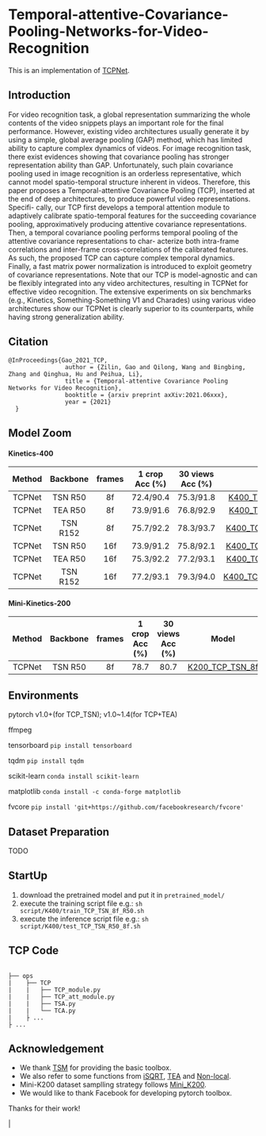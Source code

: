 # Temporal-attentive-Covariance-Pooling-Networks-for-Video-Recognition
This is an implementation of [TCPNet][PAPER].

[PAPER]: https://arxiv.com.xxxx

## Introduction

For video recognition task, a global representation summarizing the whole contents of the video snippets plays an important role for the final performance. However,
existing video architectures usually generate it by using a simple, global average pooling (GAP) method, which has limited ability to capture complex dynamics
of videos. For image recognition task, there exist evidences showing that covariance pooling has stronger representation ability than GAP. Unfortunately, such
plain covariance pooling used in image recognition is an orderless representative, which cannot model spatio-temporal structure inherent in videos. Therefore, this
paper proposes a Temporal-attentive Covariance Pooling (TCP), inserted at the end of deep architectures, to produce powerful video representations. Specifi-
cally, our TCP first develops a temporal attention module to adaptively calibrate spatio-temporal features for the succeeding covariance pooling, approximatively
producing attentive covariance representations. Then, a temporal covariance pooling performs temporal pooling of the attentive covariance representations to char-
acterize both intra-frame correlations and inter-frame cross-correlations of the calibrated features. As such, the proposed TCP can capture complex temporal
dynamics. Finally, a fast matrix power normalization is introduced to exploit geometry of covariance representations. Note that our TCP is model-agnostic and
can be flexibly integrated into any video architectures, resulting in TCPNet for effective video recognition. The extensive experiments on six benchmarks (e.g.,
Kinetics, Something-Something V1 and Charades) using various video architectures show our TCPNet is clearly superior to its counterparts, while having strong
generalization ability.

## Citation

```
@InProceedings{Gao_2021_TCP,
                author = {Zilin, Gao and Qilong, Wang and Bingbing, Zhang and Qinghua, Hu and Peihua, Li},
                title = {Temporal-attentive Covariance Pooling Networks for Video Recognition},
                booktitle = {arxiv preprint axXiv:2021.06xxx},
                year = {2021}
  }
  ```


  ## Model Zoom
  

#### Kinetics-400

  |Method | Backbone|frames|1 crop Acc (%)| 30 views Acc (%) | Model | Pretrained Model |  test log |
  |:-----:|:------:|:--:|:--------:|:--------:|:---------------------------------------:|:-----------------------------:|:---------------------:|
  |TCPNet |TSN R50 | 8f| 72.4/90.4 | 75.3/91.8| [K400_TCP_TSN_R50_8f][TCP_TSN8f_google] |[Img1K_R50_GCP][Img1K_R50_GCP] |  [log][TCP_R50_8f_log] |
  |TCPNet |TEA R50 | 8f| 73.9/91.6 | 76.8/92.9| [K400_TCP_TEA_R50_8f][TCP_TEA8f_google]|[Img1K_Res2Net50_GCP][Img1K_Res2Net50_GCP]|[log][TCP_TEA_R50_8f_log] |
  |TCPNet |TSN R152| 8f| 75.7/92.2 | 78.3/93.7| [K400_TCP_TSN_R152_8f][TCP_R1528f_google] |[Img11K_1K_R152_GCP][Img11K_1K_R152_GCP]|[log][TCP_R152_8f_log] |
  |TCPNet |TSN R50 |16f| 73.9/91.2 | 75.8/92.1| [K400_TCP_TSN_R50_16f][TCP_TSN16f_google] |[Img1K_R50_GCP][Img1K_R50_GCP]| [log][TCP_R50_16f_log] |
  |TCPNet |TEA R50 |16f| 75.3/92.2 | 77.2/93.1| [K400_TCP_TEA_R50_16f][TCP_TEA16f_google] |[Img1K_Res2Net50_GCP][Img1K_Res2Net50_GCP]|[log][TCP_TEA_R50_16f_log] |
  |TCPNet |TSN R152|16f| 77.2/93.1 | 79.3/94.0| [K400_TCP_TSN_R152_16f][TCP_R15216f_google] |[Img11K_1K_R152_GCP][Img11K_1K_R152_GCP]|[TODO][TCP_R152_16f_log] |
   
   
   [TCP_TSN8f_google]: https://drive.google.com/file/d/1p05CaIv50Y2hzELFD4tXYYCZXizjkKAr/view?usp=sharing
   [TCP_TSN16f_google]: https://drive.google.com/file/d/1tCg-1JiM8l0_lC_YCyBqeVY_BohiQ3PS/view?usp=sharing
   
   [TCP_TSN8f_baidu]: https://pan.baidu.com/s/1mXx3c0PWMB0rRerDK9wkBg
   [TCP_TSN16f_baidu]: https://pan.baidu.com/s/1ocj0-3V0HWbKwZm0nCHonQ
   
   [TCP_TEA8f_google]: https://drive.google.com/file/d/1YnYE9Jcrv7MXE-Uom0XqML-drSJ3kn1y/view?usp=sharing
   [TCP_TEA16f_google]: https://drive.google.com/file/d/1_NNRE1DEeghX9MvRi0-w3abmEE2dmxny/view?usp=sharing
   
   [TCP_TEA8f_baidu]: https://pan.baidu.com/s/1grKR6UWLVpQBrNHoaFNlJQ
   [TCP_TEA16f_baidu]: https://pan.baidu.com/s/1YfjpwcWWzxFYLS22f2OZ5Q
   
   [TCP_R1528f_google]: https://drive.google.com/file/d/108pRkpSOZ8uyaej_PYlkn2lfuOMWSl39/view?usp=sharing
   [TCP_R15216f_google]: https://drive.google.com/file/d/15A1OhUXE_5YRH_TS5H914_BHfsZgrMNd/view?usp=sharing
   [TCP_R1528f_baidu]: https://pan.baidu.com/s/10Or9C6R1GM6maRe6YL618w
   [TCP_R15216f_baidu]: https://pan.baidu.com/s/1sNdlxl9WBQN0jdpOHsOjWA
   
   [Img1K_R50_GCP]: https://drive.google.com/file/d/119Mu7xDm8mpBZhKje6hIV_ER6YXED5hv/view?usp=sharing
   [Img1K_Res2Net50_GCP]: https://drive.google.com/file/d/1SLNz3dmWVBVsdp9CIaWFZXcAgtG5DvTH/view?usp=sharing
   [Img11K_1K_R152_GCP]: https://drive.google.com/file/d/1FCx48L7KA9N4sh5ouH6Xp3GAQgEXE4so/view?usp=sharing
   
   [TCP_R50_8f_log]: https://drive.google.com/file/d/1oo0qoX184cGCu9flSd2r8hfy_HQJe4Rn/view?usp=sharing
   [TCP_TEA_R50_8f_log]: https://drive.google.com/file/d/1bQSs2MnuXEgVa-Yi1QYEThHUM7uv510G/view?usp=sharing
   [TCP_R152_8f_log]: https://drive.google.com/file/d/1cRYdgqP1OzrmwFJJAFnG7-TB2l6WuATz/view?usp=sharing
   [TCP_R50_16f_log]: https://drive.google.com/file/d/1hBy8PjOj5qHocGHvNES2nntJS0UpLryo/view?usp=sharing
   [TCP_TEA_R50_16f_log]: https://drive.google.com/file/d/1LIs77JXdsQGAhc_v4MleOws0o533pHwh/view?usp=sharing
   [TCP_R152_16f_log]: https://drive.google.com/file/d/1cRYdgqP1OzrmwFJJAFnG7-TB2l6WuATz/view?usp=sharing

     
   
#### Mini-Kinetics-200  


  |Method | Backbone|frames|1 crop Acc (%)| 30 views Acc (%) | Model | Pretrained Model |
  |:-----:|:------:|:--:|:--------:|:--------:|:---------------------------------------:|:-----------------------------:
  |TCPNet |TSN R50  |   8f   |    78.7   |        80.7       | [K200_TCP_TSN_8f][K200_TCP] | [K400_TCP_TSN_R50_8f][TCP_TSN8f_google]| 


[K200_TCP]: https://drive.google.com/file/d/1bbcBgfsxbzz6TdMm02RzrSqF0QyYbrLU/view?usp=sharing

  ## Environments
  
  pytorch v1.0+(for TCP_TSN); v1.0~1.4(for TCP+TEA)
  
  ffmpeg

tensorboard `pip install tensorboard`

tqdm `pip install tqdm`

scikit-learn `conda install scikit-learn`
  
matplotlib `conda install -c conda-forge matplotlib`

fvcore `pip install 'git+https://github.com/facebookresearch/fvcore'`

  ## Dataset Preparation
  
   TODO

  ## StartUp
  1. download the pretrained model and put it in `pretrained_model/`
  2. execute the training script file 
      e.g.: `sh script/K400/train_TCP_TSN_8f_R50.sh`
 3. execute the inference script file 
      e.g.: `sh script/K400/test_TCP_TSN_R50_8f.sh`
      
  ## TCP Code
 
  
```

├── ops
|    ├── TCP
|    |   ├── TCP_module.py
|    |   ├── TCP_att_module.py
|    |   ├── TSA.py
|    |   └── TCA.py
|    ├ ...
├ ...
```


  ## Acknowledgement

- We thank [TSM][1] for providing the basic toolbox.
- We also refer to some functions from [iSQRT][2], [TEA][3] and [Non-local][4].
- Mini-K200 dataset samplling strategy follows [Mini_K200][S3D]. 
- We would like to thank Facebook for developing pytorch toolbox.

Thanks for their work!
  
  [1]: https://github.com/mit-han-lab/temporal-shift-module
  [2]: https://github.com/jiangtaoxie/fast-MPN-COV
  [3]: https://github.com/Phoenix1327/tea-action-recognition
  [4]: https://github.com/facebookresearch/SlowFast
  [5]: https://pytorch.org
  [S3D]: https://github.com/s9xie/Mini-Kinetics-200
  
  |
